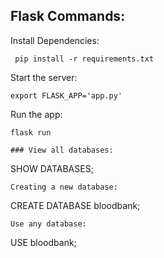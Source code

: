 ## Flask Commands:
Install Dependencies:
```
 pip install -r requirements.txt
```
Start the server:
```
export FLASK_APP='app.py'
```
Run the app:
```
flask run
```
```
### View all databases:
```
SHOW DATABASES;
```
Creating a new database:
```
CREATE DATABASE bloodbank;
```
Use any database:
```
USE bloodbank;
```

